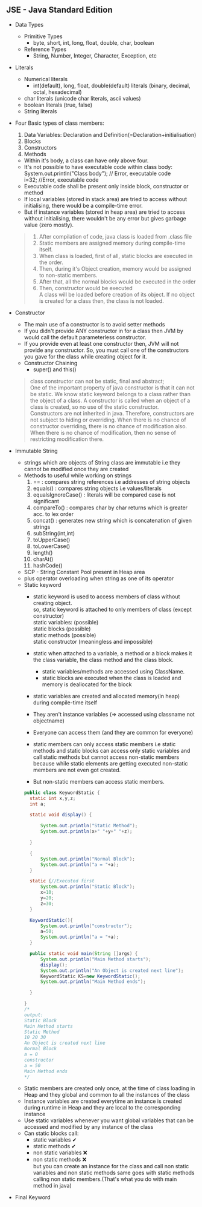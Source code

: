 ## JSE - Java Standard Edition

* Data Types
  * Primitive Types
    * byte, short, int, long, float, double, char, boolean
  * Reference Types
    * String, Number, Integer, Character, Exception, etc
* Literals
  * Numerical literals
    * int(default), long, float, double(default) literals (binary, decimal, octal, hexadecimal)
  * char literals (unicode char literals, ascii values)
  * boolean literals (true, false)
  * String literals 

* Four Basic types of class members:
  1. Data Variables: Declaration and Definition(=Declaration+initialisation)
  2. Blocks
  3. Constructors
  4. Methods 
  * Within it's body, a class can have only above four. 
  * It's not possible to have executable code within class body:
  <br> System.out.println("Class body"); // Error, executable code
  <br> i=32; //Error, executable code
  * Executable code shall be present only inside block, constructor or method 
  * If local variables (stored in stack area) are tried to access without initialising, there would be a compile-time error.
  * But if instance variables (stored in heap area) are tried to access without initialising, there
  wouldn't be any error but gives garbage value (zero mostly).

  >  1. After compilation of code, java class is loaded from .class file
  >  2. Static members are assigned memory during compile-time itself.
  >  3. When class is loaded, first of all, static blocks are executed in the order.
  >  4. Then, during it's Object creation, memory would be assigned to non-static members.
  >  5. After that, all the normal blocks would be executed in the order
  >  6. Then, constructor would be executed 
  > <br> A class will be loaded before creation of its object.
    If no object is created for a class then, the class is not loaded.

* Constructor 
  * The main use of a constructor is to avoid setter methods
  * If you didn't provide ANY constructor in for a class then JVM by would call the default parameterless constructor.
  * If you provide even at least one constructor then, JVM will not provide any constructor. So, you must call one 
    of the constructors you gave for the class while creating object for it.
  * Constructor Chaining
    * super() and this()
  > class constructor can not be static, final and abstract;<br>
  > One of the important property of java constructor is that it can not be static. 
     We know static keyword belongs to a class rather than the object of a class. 
     A constructor is called when an object of a class is created, so no use of the static constructor.
  > <br> Constructors are not inherited in java. Therefore, constructors are not subject to hiding or overriding.
  > When there is no chance of constructor overriding, there is no chance of modification also. When there is
  > no chance of modification, then no sense of restricting modification there.
* Immutable String 
  * strings which are objects of String class are immutable
    i.e they cannot be modified once they are created
  * Methods to useful while working on strings
    1. == : compares string references i.e addresses of string objects
    2. equals() : compares string objects i.e values/literals
    3. equalsIgnoreCase() : literals will be compared case is not significant
    4. compareTo() : compares char by char returns which is greater acc. to lex order
    5. concat() : generates new string which is concatenation of given strings
    6. subString(int,int)
    7. toUpperCase()
    8. toLowerCase()
    9. length()
    10. charAt()
    11. hashCode()
  * SCP - String Constant Pool present in Heap area
  * plus operator overloading when string as one of its operator
  * Static keyword
    * static keyword is used to access members of class without creating object.
    <br> so, static keyword is attached to only members of class (except constructor)
    <br>  static variables: (possible)
    <br>  static blocks   (possible)
    <br>  static methods  (possible)
    <br>  static constructor (meaningless and impossible)

    * static when attached to a variable, a method or a block makes it the class variable, the class method
      and the class block.
      * static variables/methods are accessed using ClassName.
      * static blocks are executed when the class is loaded and memory is deallocated for the block
    * static variables are created and allocated memory(in heap) during compile-time itself
    * They aren't instance variables (=> accessed using classname not objectname)
    * Everyone can access them (and they are common for everyone)
    * static members can only access static members i.e static methods and static
      blocks can access only static variables and call static methods but cannot
      access non-static members because while static elements are getting executed
      non-static members are not even got created.
    * But non-static members can access static members.
    ```java
    public class KeywordStatic {
      static int x,y,z;
      int a;

      static void display() {

          System.out.println("Static Method");
          System.out.println(x+" "+y+" "+z);

      }

      {
          System.out.println("Normal Block");
          System.out.println("a = "+a);
      }

      static {//Executed first
          System.out.println("Static Block");
          x=10;
          y=20;
          z=30;
      }

      KeywordStatic(){
          System.out.println("constructor");
          a=50;
          System.out.println("a = "+a);
      }
    
      public static void main(String []args) {
          System.out.println("Main Method starts");
          display();
          System.out.println("An Object is created next line");
          KeywordStatic KS=new KeywordStatic();
          System.out.println("Main Method ends");

      }
    
    }
    /*
    output:
    Static Block
    Main Method starts
    Static Method
    10 20 30
    An Object is created next line
    Normal Block
    a = 0
    constructor
    a = 50
    Main Method ends
	*/
    ```
  * Static members are created only once, at the time of class loading
    in Heap and they global and common to all the instances of the class
  * Instance variables are created everytime an instance is created during
      runtime in Heap and they are local to the corresponding instance
  * Use static variables whenever you want global variables that can be
        accessed and modified by any instance of the class
  * Can static blocks call:
    * static variables ✔
    * static methods ✔
    * non static variables ❌
    * non static methods ❌
    <br> but you can create an instance for the class and call non static variables and non static methods
    same goes with static methods calling non static members.(That's what you do with main method in java)
* Final Keyword